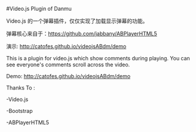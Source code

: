 #Video.js Plugin of Danmu

Video.js 的一个弹幕插件，仅仅实现了加载显示弹幕的功能。

弹幕核心来自于：https://github.com/jabbany/ABPlayerHTML5

演示: http://catofes.github.io/videojsABdm/demo

This is a plugin for video.js which show comments during playing. You can see everyone's comments scroll across the video.

Demo: http://catofes.github.io/videojsABdm/demo


Thanks To :

-Video.js

-Bootstrap

-ABPlayerHTML5
